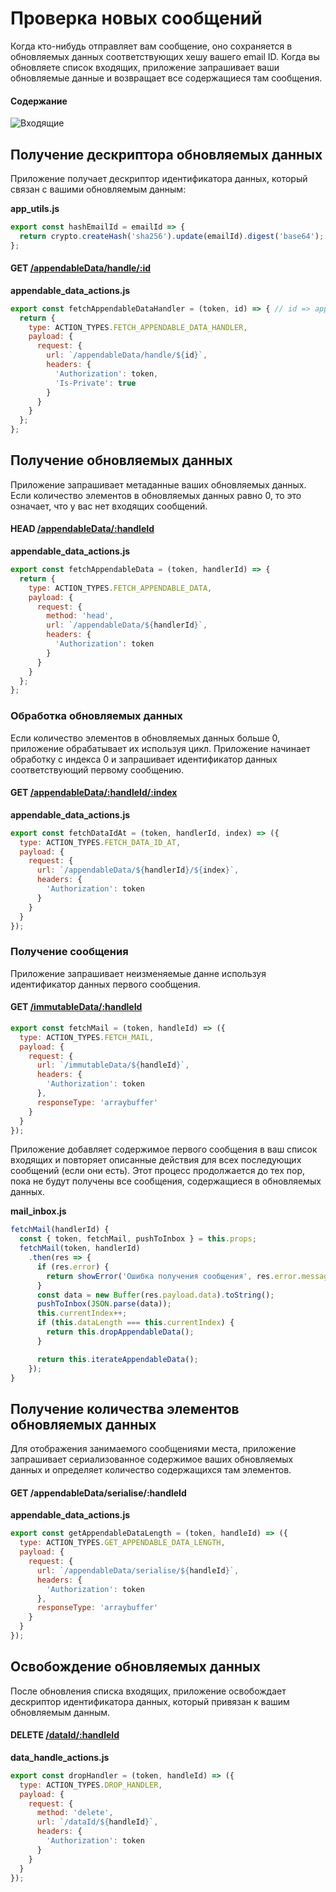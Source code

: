 # Проверка новых сообщений

Когда кто-нибудь отправляет вам сообщение, оно сохраняется в обновляемых данных соответствующих хешу вашего email ID. Когда вы обновляете список входящих, приложение запрашивает ваши обновляемые данные и возвращает все содержащиеся там сообщения.

#### Содержание

<!-- toc -->

![Входящие](/assets/inbox-page.png)

## Получение дескриптора обновляемых данных

Приложение получает дескриптор идентификатора данных, который связан с вашими обновляемым данным:

**app_utils.js**

```js
export const hashEmailId = emailId => {
  return crypto.createHash('sha256').update(emailId).digest('base64');
};
```

#### GET [/appendableData/handle/:id](https://github.com/maidsafe/rfcs/blob/master/text/0042-launcher-api-v0.6/api/appendable_data.md#get-data-identifier-handle)

**appendable_data_actions.js**

```js
export const fetchAppendableDataHandler = (token, id) => { // id => appendable data id
  return {
    type: ACTION_TYPES.FETCH_APPENDABLE_DATA_HANDLER,
    payload: {
      request: {
        url: `/appendableData/handle/${id}`,
        headers: {
          'Authorization': token,
          'Is-Private': true
        }
      }
    }
  };
};
```

## Получение обновляемых данных

Приложение запрашивает метаданные ваших обновляемых данных. Если количество элементов в обновляемых данных равно 0, то это означает, что у вас нет входящих сообщений.

#### HEAD [/appendableData/:handleId](https://github.com/maidsafe/rfcs/blob/master/text/0042-launcher-api-v0.6/api/appendable_data.md#read-appendable-data)

**appendable_data_actions.js**

```js
export const fetchAppendableData = (token, handlerId) => {
  return {
    type: ACTION_TYPES.FETCH_APPENDABLE_DATA,
    payload: {
      request: {
        method: 'head',
        url: `/appendableData/${handlerId}`,
        headers: {
          'Authorization': token
        }
      }
    }
  };
};
```

### Обработка обновляемых данных

Если количество элементов в обновляемых данных больше 0, приложение обрабатывает их используя цикл. Приложение начинает обработку с индекса 0 и запрашивает идентификатор данных соответствующий первому сообщению.

#### GET [/appendableData/:handleId/:index](https://github.com/maidsafe/rfcs/blob/master/text/0042-launcher-api-v0.6/api/appendable_data.md#read-appendable-data)

**appendable_data_actions.js**

```js
export const fetchDataIdAt = (token, handlerId, index) => ({
  type: ACTION_TYPES.FETCH_DATA_ID_AT,
  payload: {
    request: {
      url: `/appendableData/${handlerId}/${index}`,
      headers: {
        'Authorization': token
      }
    }
  }
});
```

### Получение сообщения

Приложение запрашивает неизменяемые данне используя идентификатор данных первого сообщения.

#### GET [/immutableData/:handleId](https://github.com/maidsafe/rfcs/blob/master/text/0042-launcher-api-v0.6/api/immutable_data.md#read-using-self-encryptor)

```js
export const fetchMail = (token, handleId) => ({
  type: ACTION_TYPES.FETCH_MAIL,
  payload: {
    request: {
      url: `/immutableData/${handleId}`,
      headers: {
        'Authorization': token
      },
      responseType: 'arraybuffer'
    }
  }
});
```

Приложение добавляет содержимое первого сообщения в ваш список входящих и повторяет описанные действия для всех последующих сообщений (если они есть). Этот процесс продолжается до тех пор, пока не будут получены все сообщения, содержащиеся в обновляемых данных.

**mail_inbox.js**

```js
fetchMail(handlerId) {
  const { token, fetchMail, pushToInbox } = this.props;
  fetchMail(token, handlerId)
    .then(res => {
      if (res.error) {
        return showError('Ошибка получения сообщения', res.error.message);
      }
      const data = new Buffer(res.payload.data).toString();
      pushToInbox(JSON.parse(data));
      this.currentIndex++;
      if (this.dataLength === this.currentIndex) {
        return this.dropAppendableData();
      }

      return this.iterateAppendableData();
    });
}
```

## Получение количества элементов обновляемых данных

Для отображения занимаемого сообщениями места, приложение запрашивает сериализованное содержимое ваших обновляемых данных и определяет количество содержащихся там элементов.

#### GET /appendableData/serialise/:handleId

**appendable_data_actions.js**

```js
export const getAppendableDataLength = (token, handleId) => ({
  type: ACTION_TYPES.GET_APPENDABLE_DATA_LENGTH,
  payload: {
    request: {
      url: `/appendableData/serialise/${handleId}`,
      headers: {
        'Authorization': token
      },
      responseType: 'arraybuffer'
    }
  }
});
```

## Освобождение обновляемых данных

После обновления списка входящих, приложение освобождает дескриптор идентификатора данных, который привязан к вашим обновляемым данным.

#### DELETE [/dataId/:handleId](https://github.com/maidsafe/rfcs/blob/master/text/0042-launcher-api-v0.6/api/appendable_data.md#drop-handle)

**data_handle_actions.js**

```js
export const dropHandler = (token, handleId) => ({
  type: ACTION_TYPES.DROP_HANDLER,
  payload: {
    request: {
      method: 'delete',
      url: `/dataId/${handleId}`,
      headers: {
        'Authorization': token
      }
    }
  }
});
```
